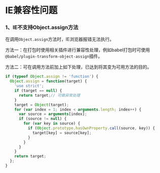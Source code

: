 # IE兼容性问题

### 1、IE不支持Object.assign方法

在调用`Object.assign`方法时，IE浏览器报错无法执行。

方法一：在打包时使用相关插件进行兼容性处理，例如babel打包时可使用`@babel/plugin-transform-object-assign`插件。

方法二：可在调用方法前加上如下处理，已达到将其变为可用方法的目的。

```javascript
if (typeof Object.assign != 'function') {
  Object.assign = function(target) {
    'use strict';
    if (target == null) {
      return target;// 可做异常处理
    }
    target = Object(target);
    for (var index = 1; index < arguments.length; index++) {
      var source = arguments[index];
      if (source != null) {
        for (var key in source) {
          if (Object.prototype.hasOwnProperty.call(source, key)) {
            target[key] = source[key];
          }
        }
      }
    }
    return target;
  };
}
```
